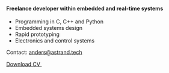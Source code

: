 <h4>Freelance developer within embedded and real-time systems</h4>

- Programming in C, C++ and Python
- Embedded systems design
- Rapid prototyping 
- Electronics and control systems

Contact: anders@astrand.tech
<p><a href="../CV_Anders_Strand_Spring_2020.pdf"> Download CV <img src="../pdf.png" height="15"></a></p>